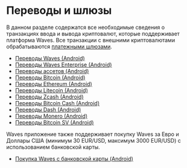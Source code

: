 # Переводы и шлюзы

В данном разделе содержатся все необходимые сведения о транзакциях ввода и вывода криптовалют, которые поддерживает платформа Waves. Все транзакции с внешними криптовалютами обрабатываются [платежными шлюзами](/waves-client/frequently-asked-questions-faq/mobile-apps/iOS/payment-gateway.md).

* [Переводы Waves (Android)](transfers-and-gateways/waves-transfers.md)
* [Переводы Waves Enterprise (Android)](transfers-and-gateways/waves-enterprise-transfers.md)
* [Переводы ассетов (Android)](transfers-and-gateways/asset-transfers.md)
* [Переводы Bitcoin (Android)](transfers-and-gateways/bitcoin-transfers.md)
* [Переводы Ethereum (Android)](transfers-and-gateways/ethereum-transfers.md)
* [Переводы Litecoin (Android)](transfers-and-gateways/litecoin-transfers.md)
* [Переводы Zcash (Android)](transfers-and-gateways/zcash-transfers.md)
* [Переводы Bitcoin Cash (Android)](transfers-and-gateways/bitcoin-cash-transfers.md)
* [Переводы Dash (Android)](transfers-and-gateways/dash-transfers.md)
* [Переводы Monero (Android)](transfers-and-gateways/monero-transfers.md)
* [Переводы Bitcoin SV (Android)](transfers-and-gateways/bitcoin-sv-transfers.md)

Waves приложение также поддерживает покупку Waves за Евро и Доллары США (минимум 30 EUR/USD, максимум 3000 EUR/USD) с использованием банковской карты.

* [Покупка Waves с банковской карты (Android)](transfers-and-gateways/buying-waves-using-card.md)
